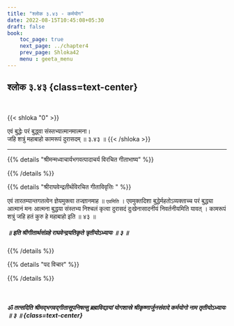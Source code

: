 ```yaml
---
title: "श्लोक ३.४३ - कर्मयोग"
date: 2022-08-15T10:45:08+05:30
draft: false
book:
    toc_page: true
    next_page: ../chapter4
    prev_page: Shloka42
    menu : geeta_menu
---
```




## श्लोक ३.४३ {class=text-center}

<br/>

{{< shloka  "0"  >}}

एवं बुद्धेः परं बुद्ध्वा संस्तभ्यात्मानमात्मना।  
जहि शत्रुं महाबाहो कामरूपं दुरासदम्  ॥ ३.४३ ॥ 
{{< /shloka >}}

---


{{% details "श्रीमन्मध्वाचार्यभगवत्पादाचर्य विरचित  गीताभाष्य" %}}



{{% /details %}}



{{% details "श्रीराघवेन्द्रतीर्थविरचित गीताविवृत्तिः " %}}

एवं तारतम्यान्तगतत्वेन ज्ञेयमुक्त्वा तज्ज्ञानमाह ॥ `एवमिति` ।
एवमुक्तदिशा बुद्धेर्महतोऽव्यक्ताच्च परं बुद्ध्या  आत्मानं मनः 
आत्मना बुद्धया संस्तभ्य निश्चलं कृत्वा दुरासदं दुःखेनासादनीयं 
निवर्तनीयमिति यावत्‌ । कामरूपं शत्रुं जहि हतं कुरु हे महाबाहो इति 
॥ ४३ ॥

##### ॥ इति श्रीगीतार्थसंग्रहे राघवेन्द्रयतिकृते त्रृतीयोऽध्यायः ॥ ३ ॥

{{% /details %}}



{{% details "पद विचार" %}}


{{% /details %}}

</br>

##### ॐ तत्सदिति श्रीमद्भगवद्गीतासूपनिषत्सु  ब्रह्मविद्यायां योगशास्रे श्रीकृष्णार्जुनसंवादे कर्मयोगो नाम तृतीयोऽध्यायः ॥ ३ ॥ {class=text-center}
